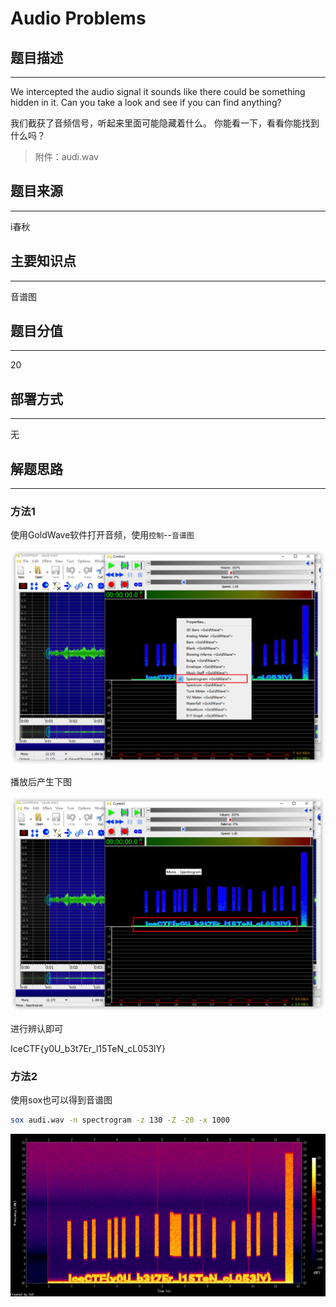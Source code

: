 # Audio Problems

## 题目描述
---
We intercepted the audio signal it sounds like there could be something hidden in it. Can you take a look and see if you can find anything? 

我们截获了音频信号，听起来里面可能隐藏着什么。 你能看一下，看看你能找到什么吗？

> 附件：audi.wav

## 题目来源
---
i春秋

## 主要知识点
---
音谱图

## 题目分值
---
20

## 部署方式
---
无

## 解题思路
---

### 方法1

使用GoldWave软件打开音频，使用`控制`--`音谱图`

![](images/2020-05-08-15-17-42.png)

播放后产生下图

![](images/2020-05-08-15-14-40.png)

进行辨认即可

IceCTF{y0U_b3t7Er_l15TeN_cL053lY}

### 方法2

使用sox也可以得到音谱图

```bash
sox audi.wav -n spectrogram -z 130 -Z -20 -x 1000
```

![](images/2020-05-09-17-14-33.png)